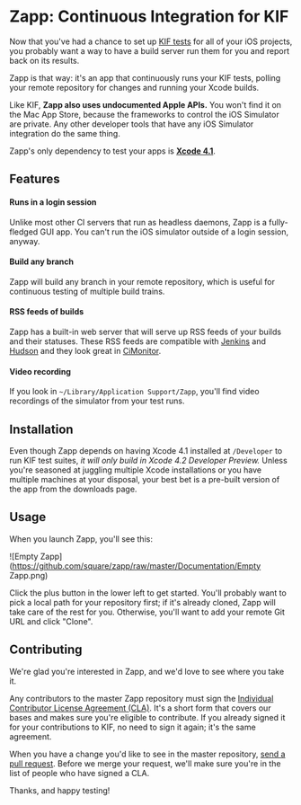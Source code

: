 # Zapp: Continuous Integration for KIF

Now that you've had a chance to set up [KIF tests](http://github.com/square/KIF) for all of your iOS projects, you probably want a way to have a build server run them for you and report back on its results.

Zapp is that way: it's an app that continuously runs your KIF tests, polling your remote repository for changes and running your Xcode builds.

Like KIF, **Zapp also uses undocumented Apple APIs.** You won't find it on the Mac App Store, because the frameworks to control the iOS Simulator are private. Any other developer tools that have any iOS Simulator integration do the same thing.

Zapp's only dependency to test your apps is [**Xcode 4.1**](http://developer.apple.com/xcode/index.php).

## Features

#### Runs in a login session
Unlike most other CI servers that run as headless daemons, Zapp is a fully-fledged GUI app. You can't run the iOS simulator outside of a login session, anyway.

#### Build any branch
Zapp will build any branch in your remote repository, which is useful for continuous testing of multiple build trains.

#### RSS feeds of builds
Zapp has a built-in web server that will serve up RSS feeds of your builds and their statuses. These RSS feeds are compatible with [Jenkins](http://jenkins-ci.org/) and [Hudson](http://hudson-ci.org/) and they look great in [CiMonitor](https://github.com/pivotal/cimonitor).

#### Video recording
If you look in `~/Library/Application Support/Zapp`, you'll find video recordings of the simulator from your test runs.

## Installation

Even though Zapp depends on having Xcode 4.1 installed at `/Developer` to run KIF test suites, *it will only build in Xcode 4.2 Developer Preview.* Unless you're seasoned at juggling multiple Xcode installations or you have multiple machines at your disposal, your best bet is a pre-built version of the app from the downloads page.

## Usage

When you launch Zapp, you'll see this:

![Empty Zapp](https://github.com/square/zapp/raw/master/Documentation/Empty Zapp.png)

Click the plus button in the lower left to get started. You'll probably want to pick a local path for your repository first; if it's already cloned, Zapp will take care of the rest for you. Otherwise, you'll want to add your remote Git URL and click "Clone".

## Contributing

We're glad you're interested in Zapp, and we'd love to see where you take it.

Any contributors to the master Zapp repository must sign the [Individual Contributor License Agreement (CLA)](https://spreadsheets.google.com/spreadsheet/viewform?formkey=dDViT2xzUHAwRkI3X3k5Z0lQM091OGc6MQ&ndplr=1). It's a short form that covers our bases and makes sure you're eligible to contribute. If you already signed it for your contributions to KIF, no need to sign it again; it's the same agreement.

When you have a change you'd like to see in the master repository, [send a pull request](https://github.com/square/zapp/pulls). Before we merge your request, we'll make sure you're in the list of people who have signed a CLA.

Thanks, and happy testing!
